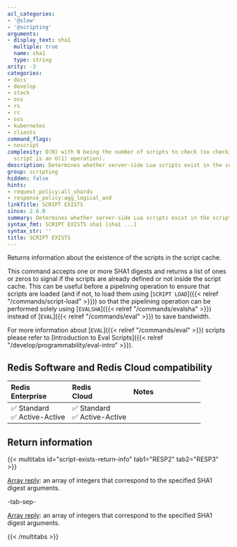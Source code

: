 ```yaml
---
acl_categories:
- '@slow'
- '@scripting'
arguments:
- display_text: sha1
  multiple: true
  name: sha1
  type: string
arity: -3
categories:
- docs
- develop
- stack
- oss
- rs
- rc
- oss
- kubernetes
- clients
command_flags:
- noscript
complexity: O(N) with N being the number of scripts to check (so checking a single
  script is an O(1) operation).
description: Determines whether server-side Lua scripts exist in the script cache.
group: scripting
hidden: false
hints:
- request_policy:all_shards
- response_policy:agg_logical_and
linkTitle: SCRIPT EXISTS
since: 2.6.0
summary: Determines whether server-side Lua scripts exist in the script cache.
syntax_fmt: SCRIPT EXISTS sha1 [sha1 ...]
syntax_str: ''
title: SCRIPT EXISTS
---
```

Returns information about the existence of the scripts in the script cache.

This command accepts one or more SHA1 digests and returns a list of ones or
zeros to signal if the scripts are already defined or not inside the script
cache.
This can be useful before a pipelining operation to ensure that scripts are
loaded (and if not, to load them using [`SCRIPT LOAD`]({{< relref "/commands/script-load" >}})) so that the pipelining
operation can be performed solely using [`EVALSHA`]({{< relref "/commands/evalsha" >}}) instead of [`EVAL`]({{< relref "/commands/eval" >}}) to save
bandwidth.

For more information about [`EVAL`]({{< relref "/commands/eval" >}}) scripts please refer to [Introduction to Eval Scripts]({{< relref "/develop/programmability/eval-intro" >}}).

## Redis Software and Redis Cloud compatibility

| Redis<br />Enterprise | Redis<br />Cloud | <span style="min-width: 9em; display: table-cell">Notes</span> |
|:----------------------|:-----------------|:------|
| <span title="Supported">&#x2705; Standard</span><br /><span title="Supported"><nobr>&#x2705; Active-Active</nobr></span> | <span title="Supported">&#x2705; Standard</span><br /><span title="Supported"><nobr>&#x2705; Active-Active</nobr></span> |  |

## Return information

{{< multitabs id="script-exists-return-info" 
    tab1="RESP2" 
    tab2="RESP3" >}}

[Array reply](../../develop/reference/protocol-spec#arrays): an array of integers that correspond to the specified SHA1 digest arguments.

-tab-sep-

[Array reply](../../develop/reference/protocol-spec#arrays): an array of integers that correspond to the specified SHA1 digest arguments.

{{< /multitabs >}}
